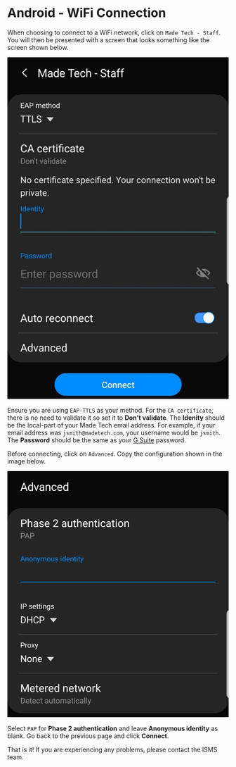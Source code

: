 # Android - WiFi Connection

When choosing to connect to a WiFi network, click on `Made Tech - Staff`. You will then be presented with a screen that looks something like the screen shown below.

![settings](/guides/wifi/images/android/settings.jpg)

Ensure you are using `EAP-TTLS` as your method. For the `CA certificate`, there is no need to validate it so set it to **Don't validate**. The **Idenity** should be the local-part of your Made Tech email address. For example, if your email address was `jsmith@madetech.com`, your username would be `jsmith`. The **Password** should be the same as your [G Suite](http://gsuite.google.com) password.

Before connecting, click on `Advanced`. Copy the configuration shown in the image below.

![advanced](/guides/wifi/images/android/advanced.jpg)

Select `PAP` for **Phase 2 authentication** and leave **Anonymous identity** as blank. Go back to the previous page and click **Connect**.

That is it! If you are experiencing any problems, please contact the ISMS team.